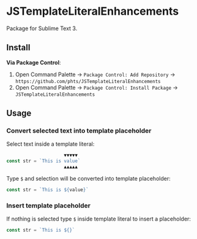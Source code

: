 # JSTemplateLiteralEnhancements

Package for Sublime Text 3.

## Install

**Via Package Control**:

1. Open Command Palette &rarr; `Package Control: Add Repository` &rarr; `https://github.com/phts/JSTemplateLiteralEnhancements`
2. Open Command Palette &rarr; `Package Control: Install Package` &rarr; `JSTemplateLiteralEnhancements`

## Usage

### Convert selected text into template placeholder

Select text inside a template literal:

```js
                     ▼▼▼▼▼
const str = `This is value`
                     ▲▲▲▲▲
```

Type `$` and selection will be converted into template placeholder:

```js
const str = `This is ${value}`
```

### Insert template placeholder

If nothing is selected type `$` inside template literal to insert a placeholder:

```js
const str = `This is ${}`
```
